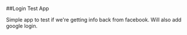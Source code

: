 
##Login Test App

Simple app to test if we're getting info back from facebook.  Will also add google login.
